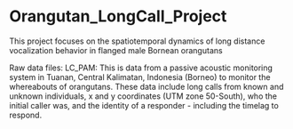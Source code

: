 # Orangutan_LongCall_Project
This project focuses on the spatiotemporal dynamics of long distance vocalization behavior in flanged male Bornean orangutans

Raw data files:
LC_PAM: This is data from a passive acoustic monitoring system in Tuanan, Central Kalimatan, Indonesia (Borneo) to monitor the whereabouts of orangutans. These data include long calls from known and unknown individuals, x and y coordinates (UTM zone 50-South), who the initial caller was, and the identity of a responder - including the timelag to respond.
